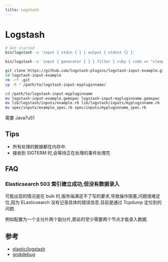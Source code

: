 ```yaml
---
title: Logstash
---
```


# Logstash

```bash
# Get started
bin/logstash -e 'input { stdin { } } output { stdout {} }'

bin/logstash -e 'input { generator { } } filter { ruby { code => "sleep 10000" } } output { stdout { codec => dots } }' -w 1 --allow-unsafe-shutdown
```

```bash
git clone https://github.com/logstash-plugins/logstash-input-example.git
cd logstash-input-example
rm -rf .git
cp -R * /path/to/logstash-input-mypluginname/

cd /path/to/logstash-input-mypluginname
mv logstash-input-example.gemspec logstash-input-mypluginname.gemspec
mv lib/logstash/inputs/example.rb lib/logstash/inputs/mypluginname.rb
mv spec/inputs/example_spec.rb spec/inputs/mypluginname_spec.rb
```

需要 Java7u51

## Tips

- 所有处理的数据都在内存中.
- 接收到 SIGTERM 时,会等待正在处理的事件处理完

## FAQ

### Elasticsearch 503 索引建立成功,但没有数据录入

可能出现的情况是在 bulk 时,服务端满足不了写的要求,导致操作阻塞,问题很难定位,因为 ELasticsearch 没有记录具体的错误信息.目前是通过 Tcpdump 定位到的问题.

例如配置为一个主分片两个副分片,那此时至少需要两个节点才能录入数据.

## 参考

- [elastic/logstash](https://github.com/elastic/logstash)
- [grokdebug](http://grokdebug.herokuapp.com/)
